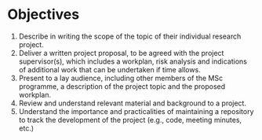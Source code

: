 # Objectives
1.	Describe in writing the scope of the topic of their individual research project.
2.	Deliver a written project proposal, to be agreed with the project supervisor(s), which includes a workplan, risk analysis and indications of additional work that can be undertaken if time allows.
3.	Present to a lay audience, including other members of the MSc programme, a description of the project topic and the proposed workplan.
4.	Review and understand relevant material and background to a project.
5.	Understand the importance and practicalities of maintaining a repository to track the development of the project (e.g., code, meeting minutes, etc.)
